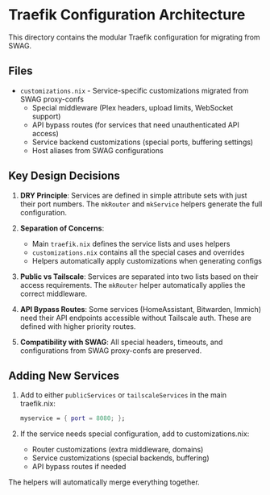 # Traefik Configuration Architecture

This directory contains the modular Traefik configuration for migrating from SWAG.

## Files

- `customizations.nix` - Service-specific customizations migrated from SWAG proxy-confs
  - Special middleware (Plex headers, upload limits, WebSocket support)
  - API bypass routes (for services that need unauthenticated API access)
  - Service backend customizations (special ports, buffering settings)
  - Host aliases from SWAG configurations

## Key Design Decisions

1. **DRY Principle**: Services are defined in simple attribute sets with just their port numbers. The `mkRouter` and `mkService` helpers generate the full configuration.

2. **Separation of Concerns**:
   - Main `traefik.nix` defines the service lists and uses helpers
   - `customizations.nix` contains all the special cases and overrides
   - Helpers automatically apply customizations when generating configs

3. **Public vs Tailscale**: Services are separated into two lists based on their access requirements. The `mkRouter` helper automatically applies the correct middleware.

4. **API Bypass Routes**: Some services (HomeAssistant, Bitwarden, Immich) need their API endpoints accessible without Tailscale auth. These are defined with higher priority routes.

5. **Compatibility with SWAG**: All special headers, timeouts, and configurations from SWAG proxy-confs are preserved.

## Adding New Services

1. Add to either `publicServices` or `tailscaleServices` in the main traefik.nix:
   ```nix
   myservice = { port = 8080; };
   ```

2. If the service needs special configuration, add to customizations.nix:
   - Router customizations (extra middleware, domains)
   - Service customizations (special backends, buffering)
   - API bypass routes if needed

The helpers will automatically merge everything together.
